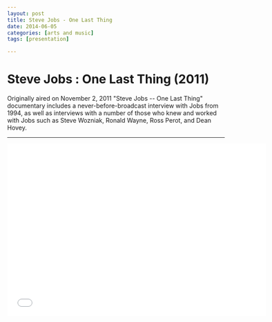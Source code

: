 ```yaml
---
layout: post
title: Steve Jobs - One Last Thing
date: 2014-06-05
categories: [arts and music]
tags: [presentation]

---
```


# Steve Jobs : One Last Thing (2011)

Originally aired on November 2, 2011 "Steve Jobs -- One Last Thing" documentary includes a never-before-broadcast interview with Jobs from 1994, as well as interviews with a number of those who knew and worked with Jobs such as Steve Wozniak, Ronald Wayne, Ross Perot, and Dean Hovey.

---

<iframe width="600" height="400" src="//www.youtube.com/embed/tNL3bDLgkh8" frameborder="0" allowfullscreen></iframe>